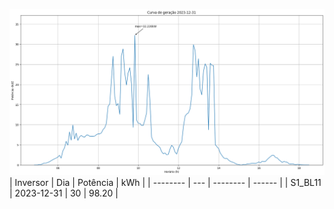 ![My Image](31_12_2023-S1_BL11.png)
| Inversor | Dia | Potência | kWh    |
| -------- | --- | -------- | ------ |
| S1_BL11       | 2023-12-31  | 30       | 98.20 |